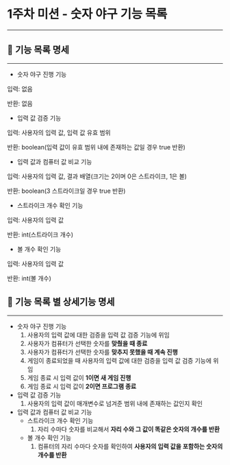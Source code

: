 # 1주차 미션 - 숫자 야구 기능 목록

---

## 📝 기능 목록 명세

---

- 숫자 야구 진행 기능

입력: 없음

반환: 없음

- 입력 값 검증 기능

입력: 사용자의 입력 값, 입력 값 유효 범위

반환: boolean(입력 값이 유효 범위 내에 존재하는 값일 경우 true 반환)

- 입력 값과 컴퓨터 값 비교 기능

입력: 사용자의 입력 값, 결과 배열(크기는 2이며 0은 스트라이크, 1은 볼)

반환: boolean(3 스트라이크일 경우 true 반환)

- 스트라이크 개수 확인 기능

입력: 사용자의 입력 값

반환: int(스트라이크 개수)

- 볼 개수 확인 기능

입력: 사용자의 입력 값

반환: int(볼 개수)

## 🚨 기능 목록 별 상세기능 명세

---

- 숫자 야구 진행 기능
    1. 사용자의 입력 값에 대한 검증을 입력 값 검증 기능에 위임
    2. 사용자가 컴퓨터가 선택한 숫자를 **맞췄을 때 종료**
    3. 사용자가 컴퓨터가 선택한 숫자를 **맞추지 못했을 때 계속 진행**
    4. 게임이 종료되었을 때 사용자의 입력 값에 대한 검증을 입력 값 검증 기능에 위임
    5. 게임 종료 시 입력 값이 **1이면 새 게임 진행**
    6. 게임 종료 시 입력 값이 **2이면 프로그램 종료**
- 입력 값 검증 기능
    1. 사용자의 입력 값이 매개변수로 넘겨준 범위 내에 존재하는 값인지 확인
- 입력 값과 컴퓨터 값 비교 기능
    - 스트라이크 개수 확인 기능
        1. 자리 수마다 숫자를 비교해서 **자리 수와 그 값이 똑같은 숫자의 개수를 반환**
    - 볼 개수 확인 기능
        1. 컴퓨터의 자리 수마다 숫자를 확인하여 **사용자의 입력 값을 포함하는 숫자의 개수를 반환**